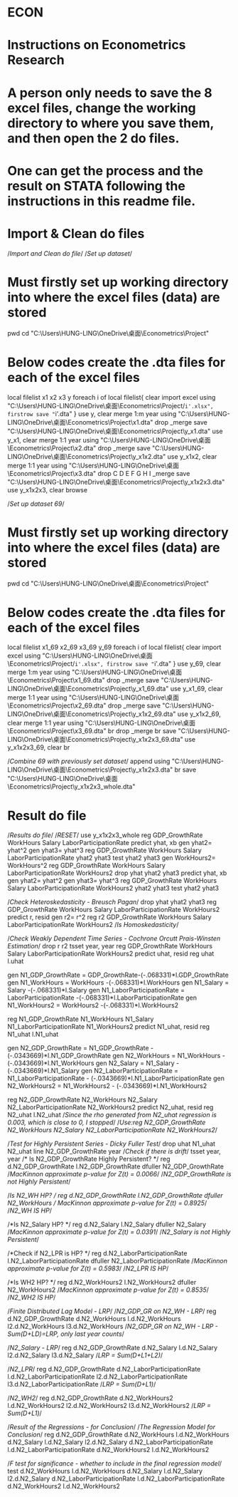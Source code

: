 # ECON
# Instructions on Econometrics Research

# A person only needs to save the 8 excel files, change the working directory to where you save them, and then open the 2 do files.
# One can get the process and the result on STATA following the instructions in this readme file.

# Import & Clean do files
/*Import and Clean do file*/
/*Set up dataset*/

# Must firstly set up working directory into where the excel files (data) are stored
pwd
cd "C:\Users\HUNG-LING\OneDrive\桌面\Econometrics\Project"
# Below codes create the .dta files for each of the excel files
local filelist x1 x2 x3 y
foreach i of local filelist{
clear 
import excel using "C:\Users\HUNG-LING\OneDrive\桌面\Econometrics\Project/`i'.xlsx", firstrow
save "`i'.dta"
}
use y, clear
merge 1:m year using "C:\Users\HUNG-LING\OneDrive\桌面\Econometrics\Project\x1.dta"
drop _merge
save "C:\Users\HUNG-LING\OneDrive\桌面\Econometrics\Project\y_x1.dta"
use y_x1, clear
merge 1:1 year using "C:\Users\HUNG-LING\OneDrive\桌面\Econometrics\Project\x2.dta"
drop _merge
save "C:\Users\HUNG-LING\OneDrive\桌面\Econometrics\Project\y_x1x2.dta"
use y_x1x2, clear
merge 1:1 year using "C:\Users\HUNG-LING\OneDrive\桌面\Econometrics\Project\x3.dta"
drop C D E F G H I _merge
save "C:\Users\HUNG-LING\OneDrive\桌面\Econometrics\Project\y_x1x2x3.dta"
use y_x1x2x3, clear
browse


/*Set up dataset 69*/
# Must firstly set up working directory into where the excel files (data) are stored
pwd
cd "C:\Users\HUNG-LING\OneDrive\桌面\Econometrics\Project"
# Below codes create the .dta files for each of the excel files
local filelist x1_69 x2_69 x3_69 y_69
foreach i of local filelist{
clear 
import excel using "C:\Users\HUNG-LING\OneDrive\桌面\Econometrics\Project/`i'.xlsx", firstrow
save "`i'.dta"
}
use y_69, clear
merge 1:m year using "C:\Users\HUNG-LING\OneDrive\桌面\Econometrics\Project\x1_69.dta"
drop _merge
save "C:\Users\HUNG-LING\OneDrive\桌面\Econometrics\Project\y_x1_69.dta"
use y_x1_69, clear
merge 1:1 year using "C:\Users\HUNG-LING\OneDrive\桌面\Econometrics\Project\x2_69.dta"
drop _merge
save "C:\Users\HUNG-LING\OneDrive\桌面\Econometrics\Project\y_x1x2_69.dta"
use y_x1x2_69, clear
merge 1:1 year using "C:\Users\HUNG-LING\OneDrive\桌面\Econometrics\Project\x3_69.dta"
br
drop _merge
br
save "C:\Users\HUNG-LING\OneDrive\桌面\Econometrics\Project\y_x1x2x3_69.dta"
use y_x1x2x3_69, clear
br

/*Combine 69 with previously set dataset*/
append using "C:\Users\HUNG-LING\OneDrive\桌面\Econometrics\Project\y_x1x2x3.dta"
br
save "C:\Users\HUNG-LING\OneDrive\桌面\Econometrics\Project\y_x1x2x3_whole.dta"

# Result do file
/*Results do file*/
/*RESET*/
use y_x1x2x3_whole
reg GDP_GrowthRate WorkHours Salary LaborParticipationRate
predict yhat, xb
gen yhat2= yhat^2
gen yhat3= yhat^3
reg GDP_GrowthRate WorkHours Salary LaborParticipationRate yhat2 yhat3
test yhat2 yhat3
gen WorkHours2= WorkHours^2
reg GDP_GrowthRate WorkHours Salary LaborParticipationRate WorkHours2
drop yhat yhat2 yhat3
predict yhat, xb
gen yhat2= yhat^2
gen yhat3= yhat^3
reg GDP_GrowthRate WorkHours Salary LaborParticipationRate WorkHours2 yhat2 yhat3
test yhat2 yhat3

/*Check Heteroskedasticity - Breusch Pagan*/
drop yhat yhat2 yhat3
reg GDP_GrowthRate WorkHours Salary LaborParticipationRate WorkHours2
predict r, resid
gen r2= r^2
reg r2 GDP_GrowthRate WorkHours Salary LaborParticipationRate WorkHours2
/*Is Homoskedasticity*/

/*Check Weakly Dependent Time Series - Cochrone Orcutt Prais-Winsten Estimation*/
drop r r2
tsset year, year
reg GDP_GrowthRate WorkHours Salary LaborParticipationRate WorkHours2
predict uhat, resid
reg uhat l.uhat

gen N1_GDP_GrowthRate = GDP_GrowthRate-(-.068331)*l.GDP_GrowthRate
gen N1_WorkHours = WorkHours -(-.068331)*l.WorkHours
gen N1_Salary = Salary -(-.068331)*l.Salary
gen N1_LaborParticipationRate = LaborParticipationRate -(-.068331)*l.LaborParticipationRate
gen N1_WorkHours2 = WorkHours2 -(-.068331)*l.WorkHours2

reg N1_GDP_GrowthRate N1_WorkHours N1_Salary N1_LaborParticipationRate N1_WorkHours2
predict N1_uhat, resid
reg N1_uhat l.N1_uhat

gen N2_GDP_GrowthRate = N1_GDP_GrowthRate - (-.0343669)*l.N1_GDP_GrowthRate
gen N2_WorkHours = N1_WorkHours - (-.0343669)*l.N1_WorkHours
gen N2_Salary = N1_Salary - (-.0343669)*l.N1_Salary
gen N2_LaborParticipationRate = N1_LaborParticipationRate - (-.0343669)*l.N1_LaborParticipationRate
gen N2_WorkHours2 = N1_WorkHours2 - (-.0343669)*l.N1_WorkHours2

reg N2_GDP_GrowthRate N2_WorkHours N2_Salary N2_LaborParticipationRate N2_WorkHours2
predict N2_uhat, resid
reg N2_uhat l.N2_uhat
/*Since the rho generated from N2_uhat regression is 0.003, which is close to 0, I stopped*/
/*Use:reg N2_GDP_GrowthRate N2_WorkHours N2_Salary N2_LaborParticipationRate N2_WorkHours2*/


/*Test for Highly Persistent Series - Dicky Fuller Test*/
drop uhat N1_uhat N2_uhat
line N2_GDP_GrowthRate year /*Check if there is drift*/
tsset year, year
/* Is N2_GDP_GrowthRate Highly Persistent? */
reg d.N2_GDP_GrowthRate l.N2_GDP_GrowthRate
dfuller N2_GDP_GrowthRate /*MacKinnon approximate p-value for Z(t) = 0.0066*/
/*N2_GDP_GrowthRate is not Highly Persistent*/

/*Is N2_WH HP? */
reg d.N2_GDP_GrowthRate l.N2_GDP_GrowthRate
dfuller N2_WorkHours
/* MacKinnon approximate p-value for Z(t) = 0.8925*/
/*N2_WH IS HP*/

/*Is N2_Salary HP? */
reg d.N2_Salary l.N2_Salary
dfuller N2_Salary /*MacKinnon approximate p-value for Z(t) = 0.0391*/
/*N2_Salary is not Highly Persistent*/

/*Check if N2_LPR is HP? */
reg d.N2_LaborParticipationRate l.N2_LaborParticipationRate
dfuller N2_LaborParticipationRate /*MacKinnon approximate p-value for Z(t) = 0.5983*/
/*N2_LPR IS HP*/

/*Is WH2 HP? */
reg d.N2_WorkHours2 l.N2_WorkHours2
dfuller N2_WorkHours2 /*MacKinnon approximate p-value for Z(t) = 0.8535*/
/*N2_WH2 IS HP*/


/*Finite Distributed Lag Model - LRP*/
/*N2_GDP_GR on N2_WH - LRP*/
reg d.N2_GDP_GrowthRate d.N2_WorkHours l.d.N2_WorkHours l2.d.N2_WorkHours l3.d.N2_WorkHours
/*N2_GDP_GR on N2_WH - LRP - Sum(D+LD)=LRP, only last year counts*/

/*N2_Salary - LRP*/
reg d.N2_GDP_GrowthRate d.N2_Salary l.d.N2_Salary l2.d.N2_Salary l3.d.N2_Salary
/*LRP = Sum(D+L1+L2)*/

/*N2_LPR*/
reg d.N2_GDP_GrowthRate d.N2_LaborParticipationRate l.d.N2_LaborParticipationRate l2.d.N2_LaborParticipationRate l3.d.N2_LaborParticipationRate
/*LRP = Sum(D+L1)*/

/*N2_WH2*/
reg d.N2_GDP_GrowthRate d.N2_WorkHours2 l.d.N2_WorkHours2 l2.d.N2_WorkHours2 l3.d.N2_WorkHours2
/*LRP = Sum(D+L1)*/

/*Result of the Regressions - for Conclusion*/
/*The Regression Model for Conclusion*/
reg d.N2_GDP_GrowthRate d.N2_WorkHours l.d.N2_WorkHours d.N2_Salary l.d.N2_Salary l2.d.N2_Salary d.N2_LaborParticipationRate l.d.N2_LaborParticipationRate d.N2_WorkHours2 l.d.N2_WorkHours2


/*F test for significance - whether to include in the final regression model*/
test d.N2_WorkHours l.d.N2_WorkHours d.N2_Salary l.d.N2_Salary l2.d.N2_Salary d.N2_LaborParticipationRate l.d.N2_LaborParticipationRate d.N2_WorkHours2 l.d.N2_WorkHours2

